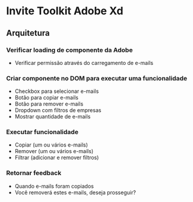# Invite Toolkit Adobe Xd

## Arquitetura

### Verificar loading de componente da Adobe

- Verificar permissão através do carregamento de e-mails

### Criar componente no DOM para executar uma funcionalidade

- Checkbox para selecionar e-mails
- Botão para copiar e-mails
- Botão para remover e-mails
- Dropdown com filtros de empresas
- Mostrar quantidade de e-mails

### Executar funcionalidade

- Copiar (um ou vários e-mails)
- Remover (um ou vários e-mails)
- Filtrar (adicionar e remover filtros)

### Retornar feedback

- Quando e-mails foram copiados
- Você removerá estes e-mails, deseja prosseguir?
